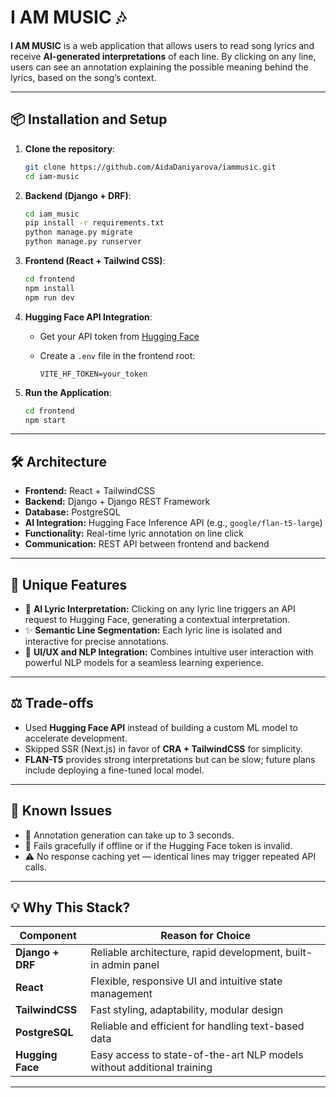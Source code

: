 # I AM MUSIC 🎶

**I AM MUSIC** is a web application that allows users to read song lyrics and receive **AI-generated interpretations** of each line. By clicking on any line, users can see an annotation explaining the possible meaning behind the lyrics, based on the song’s context.

---

## 📦 Installation and Setup

1. **Clone the repository**:

   ```bash
   git clone https://github.com/AidaDaniyarova/iammusic.git
   cd iam-music
   ```

2. **Backend (Django + DRF)**:

   ```bash
   cd iam_music
   pip install -r requirements.txt
   python manage.py migrate
   python manage.py runserver
   ```

3. **Frontend (React + Tailwind CSS)**:

   ```bash
   cd frontend
   npm install
   npm run dev
   ```

4. **Hugging Face API Integration**:

   * Get your API token from [Hugging Face](https://huggingface.co/settings/tokens)
   * Create a `.env` file in the frontend root:

     ```
     VITE_HF_TOKEN=your_token
     ```

5. **Run the Application**:

   ```bash
   cd frontend
   npm start
   ```

---

## 🛠️ Architecture

* **Frontend:** React + TailwindCSS
* **Backend:** Django + Django REST Framework
* **Database:** PostgreSQL
* **AI Integration:** Hugging Face Inference API (e.g., `google/flan-t5-large`)
* **Functionality:** Real-time lyric annotation on line click
* **Communication:** REST API between frontend and backend

---

## 🧠 Unique Features

* 🎤 **AI Lyric Interpretation:** Clicking on any lyric line triggers an API request to Hugging Face, generating a contextual interpretation.
* ✨ **Semantic Line Segmentation:** Each lyric line is isolated and interactive for precise annotations.
* 🔄 **UI/UX and NLP Integration:** Combines intuitive user interaction with powerful NLP models for a seamless learning experience.

---

## ⚖️ Trade-offs

* Used **Hugging Face API** instead of building a custom ML model to accelerate development.
* Skipped SSR (Next.js) in favor of **CRA + TailwindCSS** for simplicity.
* **FLAN-T5** provides strong interpretations but can be slow; future plans include deploying a fine-tuned local model.

---

## 🐞 Known Issues

* 🔁 Annotation generation can take up to 3 seconds.
* 📵 Fails gracefully if offline or if the Hugging Face token is invalid.
* ⚠️ No response caching yet — identical lines may trigger repeated API calls.

---

## 💡 Why This Stack?

| Component        | Reason for Choice                                                      |
| ---------------- | ---------------------------------------------------------------------- |
| **Django + DRF** | Reliable architecture, rapid development, built-in admin panel         |
| **React**        | Flexible, responsive UI and intuitive state management                 |
| **TailwindCSS**  | Fast styling, adaptability, modular design                             |
| **PostgreSQL**   | Reliable and efficient for handling text-based data                    |
| **Hugging Face** | Easy access to state-of-the-art NLP models without additional training |

---

